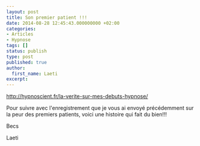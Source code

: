 ```yaml
---
layout: post
title: Son premier patient !!!
date: 2014-08-28 12:45:43.000000000 +02:00
categories:
- Articles
- Hypnose
tags: []
status: publish
type: post
published: true
author:
  first_name: Laeti
excerpt:
---
```


<http://hypnoscient.fr/la-verite-sur-mes-debuts-hypnose/>

Pour suivre avec l'enregistrement que je vous ai envoyé précédemment sur la peur des premiers patients, voici une histoire qui fait du bien!!!

Becs

Laeti
